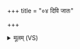 +++
title = "०४ दिवि जातः"

+++
<details><summary>मूलम् (VS)</summary>

दि॒वि जा॒तः स॑मुद्र॒जः सि॑न्धु॒तस्पर्याभृ॑तः।  
स नो॑ हिरण्य॒जाः श॒ङ्ख आ॑युष्प्र॒तर॑णो म॒णिः ॥
</details>